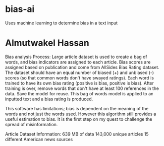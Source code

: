 # bias-ai
Uses machine learning to determine bias in a text input

# Almutwakel Hassan

Bias analysis
Process: Large article dataset is used to create a bag of words,
and bias indicators are assigned to each article.
Bias scores are assigned based on publication and come from AllSides Bias Rating dataset.
The dataset should have an equal number of biased (+) and unbiased (-) scores
(so that common words don't have swayed ratings).
Each word is trained to have its own bias rating (positive is bias, positive is bias).
After training is over, remove words that don't have at least 100 references in the data.
Save the model for reuse.
This bag of words model is applied to an inputted text and a bias rating is produced.

This software has limitations; bias is dependent on the meaning of the words and not just the words used.
However this algorithm still provides a useful estimation to bias.
It is the first step on my quest to challenge the spread of misinformation.

Article Dataset Information:
  639 MB of data
  143,000 unique articles
  15 different American news sources
